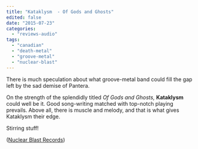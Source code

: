 ```yaml
---
title: "Kataklysm  - Of Gods and Ghosts"
edited: false
date: "2015-07-23"
categories:
  - "reviews-audio"
tags:
  - "canadian"
  - "death-metal"
  - "groove-metal"
  - "nuclear-blast"
---
```


There is much speculation about what groove-metal band could fill the gap left by the sad demise of Pantera.

On the strength of the splendidly titled _Of Gods and Ghosts,_ **Kataklysm** could well be it. Good song-writing matched with top-notch playing prevails. Above all, there is muscle and melody, and that is what gives Kataklysm their edge.

Stirring stuff!

([Nuclear Blast Records](http://www.nuclearblast.de/en/))
